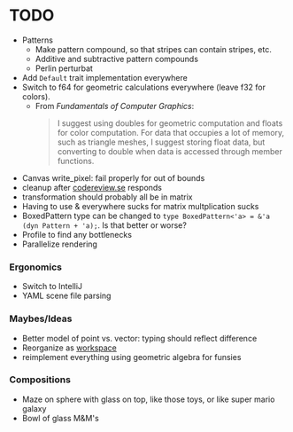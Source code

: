 # TODO

- Patterns
  - Make pattern compound, so that stripes can contain stripes, etc.
  - Additive and subtractive pattern compounds
  - Perlin perturbat
- Add `Default` trait implementation everywhere
- Switch to f64 for geometric calculations everywhere (leave f32 for colors).
  - From _Fundamentals of Computer Graphics_:
    > I suggest using doubles for geometric computation and floats for color computation. For data that occupies a lot of memory, such as triangle meshes, I suggest storing float data, but converting to double when data is accessed through member functions.
- Canvas write_pixel: fail properly for out of bounds
- cleanup after [codereview.se](https://codereview.stackexchange.com/questions/236895/color-and-canvas-implementations-in-rust-for-ray-tracer-challenge) responds
- transformation should probably all be in matrix
- Having to use & everywhere sucks for matrix multplication sucks
- BoxedPattern type can be changed to `type BoxedPattern<'a> = &'a (dyn Pattern + 'a);`. Is that better or worse?
- Profile to find any bottlenecks
- Parallelize rendering

### Ergonomics

- Switch to IntelliJ
- YAML scene file parsing

### Maybes/Ideas

- Better model of point vs. vector: typing should reflect difference
- Reorganize as [workspace](https://doc.rust-lang.org/cargo/reference/manifest.html#the-workspace-section)
- reimplement everything using geometric algebra for funsies

### Compositions

- Maze on sphere with glass on top, like those toys, or like super mario galaxy
- Bowl of glass M&M's
